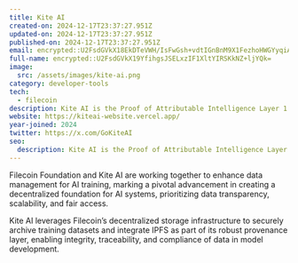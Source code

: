 ```yaml
---
title: Kite AI
created-on: 2024-12-17T23:37:27.951Z
updated-on: 2024-12-17T23:37:27.951Z
published-on: 2024-12-17T23:37:27.951Z
email: encrypted::U2FsdGVkX18EkDTeVWH/IsFwGsh+vdtIGnBnM9X1FezhoHWGYyqiAZiZ/OqJ/HO8
full-name: encrypted::U2FsdGVkX19YfihgsJSELxzIF1XltYIRSKkNZ+ljYQk=
image:
  src: /assets/images/kite-ai.png
category: developer-tools
tech:
  - filecoin
description: Kite AI is the Proof of Attributable Intelligence Layer 1 that connects AI agents, models and data.
website: https://kiteai-website.vercel.app/
year-joined: 2024
twitter: https://x.com/GoKiteAI
seo:
  description: Kite AI is the Proof of Attributable Intelligence Layer 1 that connects AI agents, models and data.
---
```


Filecoin Foundation and Kite AI are working together to enhance data management for AI training, marking a pivotal advancement in creating a decentralized foundation for AI systems, prioritizing data transparency, scalability, and fair access.

Kite AI leverages Filecoin’s decentralized storage infrastructure to securely archive training datasets and integrate IPFS as part of its robust provenance layer, enabling integrity, traceability, and compliance of data in model development.
